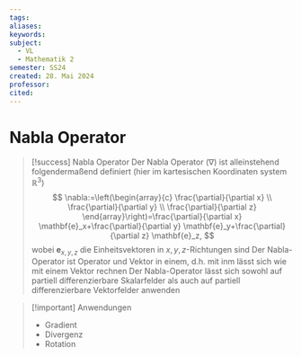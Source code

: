 ```yaml
---
tags: 
aliases: 
keywords: 
subject:
  - VL
  - Mathematik 2
semester: SS24
created: 28. Mai 2024
professor:
cited:
---
```

 
# Nabla Operator

> [!success] Nabla Operator
> Der Nabla Operator ($\nabla$) ist alleinstehend folgendermaßend definiert (hier im kartesischen Koordinaten system $\mathbb{R}^{3}$)
> $$
> \nabla:=\left(\begin{array}{c}
> \frac{\partial}{\partial x} \\
> \frac{\partial}{\partial y} \\
> \frac{\partial}{\partial z}
> \end{array}\right)=\frac{\partial}{\partial x} \mathbf{e}_x+\frac{\partial}{\partial y} \mathbf{e}_y+\frac{\partial}{\partial z} \mathbf{e}_z,
> $$
> wobei $\mathbf{e}_{x, y, z}$ die Einheitsvektoren in $x, y, z$-Richtungen sind
> Der Nabla-Operator ist Operator und Vektor in einem, d.h. mit inm lässt sich wie mit einem Vektor rechnen
> Der Nabla-Operator lässt sich sowohl auf partiell differenzierbare Skalarfelder als auch auf partiell differenzierbare Vektorfelder anwenden

> [!important] Anwendungen
> - Gradient
> - Divergenz
> - Rotation